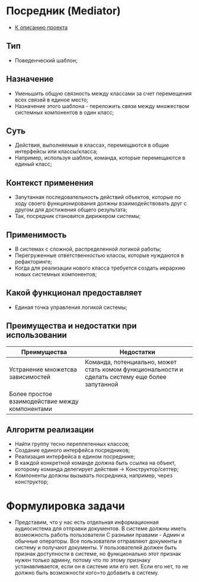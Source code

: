 # Посредник (Mediator)
* [К описанию проекта](https://github.com/engine-it-in/java-design-patterns)
## Тип
* Поведенческий шаблон;
## Назначение
* Уменьшить общую связность между классами 
за счет перемещения всех связей в единое место;
* Назначение этого шаблона - переложить связи между множеством 
системных компонентов в один класс;
## Суть
* Действия, выполняемые в классах, перемещаются в общие интерфейсы или классы/класса;
* Например, используя шаблон, команда, которые перемещаются в единый класс;
## Контекст применения
* Запутанная последовательность действий объектов, 
которые по ходу своего функционирования должны взаимодействовать друг с другом для достижения общего результата;
* Так, посредник становится дирижером системы;
## Применимость
* В системах с сложной, распределенной логикой работы;
* Перегруженные ответственностью классы, которые нуждаются в рефакторинге;
* Когда для реализации нового класса требуется создать иерархию новых системных компонентов;
## Какой функционал предоставляет
* Единая точка управления логикой системы;
## Преимущества и недостатки при использовании
| Преимущества                                    | Недостатки                                                           |
|-------------------------------------------------|----------------------------------------------------------------------|
| Устранение множетсва зависимостей               | Команда, потенциально, может стать комом функциональности и сделать систему еще более запутанной |
| Более простое взаимодействие между компонентами |                                                                      |
## Алгоритм реализации
* Найти группу тесно переплетенных классов;
* Создание единого интерфейса посредников;
* Реализация интерфейса в едином посреднике;
* В каждой конкретной команде должна быть ссылка на объект,
  которому команда делегирует действия -> Конструктор/сеттер;
* Компоненты должны вызывать посредника, например, через конструктор;
# Формулировка задачи
* Представим, что у нас есть отдельная информационная аудиосистема 
для отправки документов. В системе должны иметь возможность работь пользователи
С разными правами - Админ и обычные операторы. Все пользователи 
отправляют документы в систему и получают документы. У пользователей 
должен быть признак доступности в системе, но функционально этот признак 
нужен только админу, потому что по этому признаку устанавливается, 
если он в системе или его нет. 
Если его нет, то не должно быть возможности кого=то добавить в систему.
